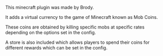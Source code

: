 This minecraft plugin was made by Brody.

It adds a virtual currency to the game of Minecraft known as Mob Coins.

These coins are obtained by killing specific mobs at specific rates depending on the options set in the config.

A store is also included which allows players to spend their coins for different rewards which can be set in the config.